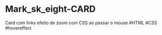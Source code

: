 # Mark_sk_eight-CARD
 Card com links efeito de zoom com CSS ao passar o mouse
#HTML #CSS #hovereffect

